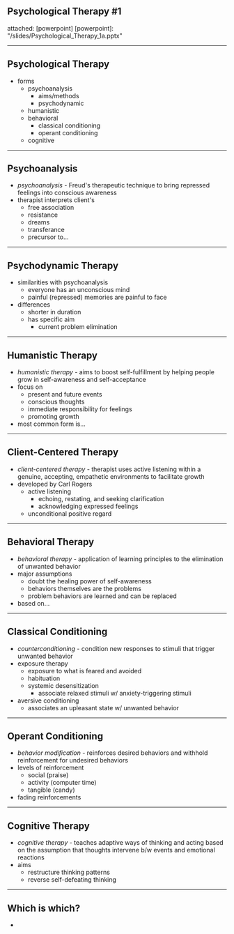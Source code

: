 ## Psychological Therapy \#1
attached: [powerpoint]
[powerpoint]: "/slides/Psychological_Therapy_1a.pptx"

---
## Psychological Therapy
* forms
  * psychoanalysis
    * aims/methods
    * psychodynamic
  * humanistic
  * behavioral
    * classical conditioning
    * operant conditioning
  * cognitive

---
## Psychoanalysis
* _psychoanalysis_ - Freud's therapeutic technique to bring repressed feelings into conscious awareness
* therapist interprets client's
  * free association
  * resistance
  * dreams
  * transferance
  * precursor to...

---
## Psychodynamic Therapy
* similarities with psychoanalysis
  * everyone has an unconscious mind
  * painful (repressed) memories are painful to face
* differences
  * shorter in duration
  * has specific aim
    * current problem elimination

---
## Humanistic Therapy
* _humanistic therapy_ - aims to boost self-fulfillment by helping people grow in self-awareness and self-acceptance
* focus on
  * present and future events
  * conscious thoughts
  * immediate responsibility for feelings
  * promoting growth
* most common form is...

---
## Client-Centered Therapy
* _client-centered therapy_ - therapist uses active listening within a genuine, accepting, empathetic environments to facilitate growth
* developed by Carl Rogers
  * active listening
    * echoing, restating, and seeking clarification
    * acknowledging expressed feelings
  * unconditional positive regard

---
## Behavioral Therapy
* _behavioral therapy_ - application of learning principles to the elimination of unwanted behavior
* major assumptions
  * doubt the healing power of self-awareness
  * behaviors themselves are the problems
  * problem behaviors are learned and can be replaced
* based on...

---
## Classical Conditioning
* _counterconditioning_ - condition new responses to stimuli that trigger unwanted behavior
* exposure therapy
  * exposure to what is feared and avoided
  * habituation
  * systemic desensitization
    * associate relaxed stimuli w/ anxiety-triggering stimuli
* aversive conditioning
  * associates an upleasant state w/ unwanted behavior

---
## Operant Conditioning
* _behavior modification_ - reinforces desired behaviors and withhold reinforcement for undesired behaviors
* levels of reinforcement
  * social (praise)
  * activity (computer time)
  * tangible (candy)
* fading reinforcements

---
## Cognitive Therapy
* _cognitive therapy_ - teaches adaptive ways of thinking and acting based on the assumption that thoughts intervene b/w events and emotional reactions
* aims
  * restructure thinking patterns
  * reverse self-defeating thinking

---
## Which is which?
*
